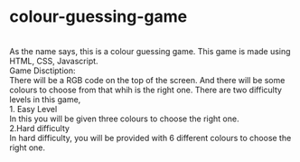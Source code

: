 # colour-guessing-game
<br>
As the name says, this is a colour guessing game.
This game is made using HTML, CSS, Javascript.
<br>
Game Disctiption:<br>
There will be a RGB code on the top of the screen. And there will be some colours to choose from that whih is the right one.
There are two difficulty levels in this game,<br>
1. Easy Level<br>
In this you will be given three colours to choose the right one.<br>
2.Hard difficulty<br>
In hard difficulty, you will be provided with 6 different colours to choose the right one.<br>
